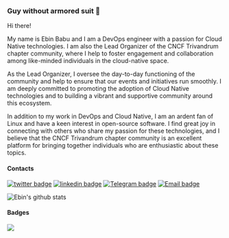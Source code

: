 ### Guy without armored suit 👋

Hi there!

My name is Ebin Babu and I am a DevOps engineer with a passion for Cloud Native technologies. I am also the Lead Organizer of the CNCF Trivandrum chapter community, where I help to foster engagement and collaboration among like-minded individuals in the cloud-native space.

As the Lead Organizer, I oversee the day-to-day functioning of the community and help to ensure that our events and initiatives run smoothly. I am deeply committed to promoting the adoption of Cloud Native technologies and to building a vibrant and supportive community around this ecosystem.

In addition to my work in DevOps and Cloud Native, I am an ardent fan of Linux and have a keen interest in open-source software. I find great joy in connecting with others who share my passion for these technologies, and I believe that the CNCF Trivandrum chapter community is an excellent platform for bringing together individuals who are enthusiastic about these topics.


#### Contacts

[![twitter badge](https://img.shields.io/badge/twitter-ebinbabu97?style=social&logo=twitter)](https://twitter.com/ebinbabu97) [![linkedin badge](https://img.shields.io/badge/linkedin-ebinbabu?style=social&logo=linkedin)](https://www.linkedin.com/in/ebin-babu/) [![Telegram badge](https://img.shields.io/badge/Telegram--blue?style=social&logo=telegram)](https://t.me/thedevopsman) [![Email badge](https://img.shields.io/badge/email--blue?style=social&logo=Email)](mailto:ebinbabuofficial@gmail.com)


![Ebin's github stats](https://github-readme-stats.anuraghazra1.vercel.app/api?username=ebinbabu&show_icons=true&hide_border=false&title_color=03E6FF&icon_color=79ff97&text_color=9f9f9f&bg_color=151515)

#### Badges

![](https://komarev.com/ghpvc/?username=ebinbabu)
